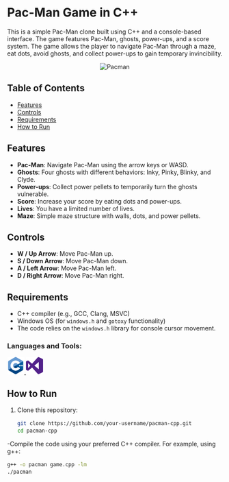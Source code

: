 # Pac-Man Game in C++

This is a simple Pac-Man clone built using C++ and a console-based interface. The game features Pac-Man, ghosts, power-ups, and a score system. The game allows the player to navigate Pac-Man through a maze, eat dots, avoid ghosts, and collect power-ups to gain temporary invincibility.

<p align="center">
  <img src="https://www.uzebox.org/wiki/images/1/18/Pacman.png" alt="Pacman" width="600" />
</p>

## Table of Contents

- [Features](#features)
- [Controls](#controls)
- [Requirements](#requirements)
- [How to Run](#how-to-run)
## Features

- **Pac-Man**: Navigate Pac-Man using the arrow keys or WASD.
- **Ghosts**: Four ghosts with different behaviors: Inky, Pinky, Blinky, and Clyde.
- **Power-ups**: Collect power pellets to temporarily turn the ghosts vulnerable.
- **Score**: Increase your score by eating dots and power-ups.
- **Lives**: You have a limited number of lives.
- **Maze**: Simple maze structure with walls, dots, and power pellets.

## Controls

- **W / Up Arrow**: Move Pac-Man up.
- **S / Down Arrow**: Move Pac-Man down.
- **A / Left Arrow**: Move Pac-Man left.
- **D / Right Arrow**: Move Pac-Man right.

## Requirements

- C++ compiler (e.g., GCC, Clang, MSVC)
- Windows OS (for `windows.h` and `gotoxy` functionality)
- The code relies on the `windows.h` library for console cursor movement.
<h3 align="left">Languages and Tools:</h3>
<p align="left"> 
  <a href="https://en.wikipedia.org/wiki/C%2B%2B#/media/File:ISO_C++_Logo.svg" target="_blank" rel="noreferrer">
    <img src="https://raw.githubusercontent.com/devicons/devicon/master/icons/cplusplus/cplusplus-original.svg" alt="C++" width="40" height="40"/> 
  </a>
  <a href="https://en.wikipedia.org/wiki/Visual_Studio" target="_blank" rel="noreferrer">
    <img src="https://raw.githubusercontent.com/devicons/devicon/master/icons/visualstudio/visualstudio-plain.svg" alt="Visual Studio" width="40" height="40"/> 
  </a>
</p>

## How to Run

1. Clone this repository:

   ```bash
   git clone https://github.com/your-username/pacman-cpp.git
   cd pacman-cpp
-Compile the code using your preferred C++ compiler. For example, using g++:
 ```bash
 g++ -o pacman game.cpp -lm
./pacman

